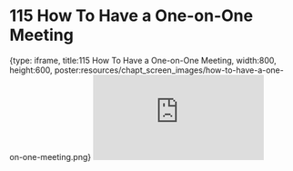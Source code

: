 # 115 How To Have a One-on-One Meeting
 
{type: iframe, title:115 How To Have a One-on-One Meeting, width:800, height:600, poster:resources/chapt_screen_images/how-to-have-a-one-on-one-meeting.png}
![](https://datatrail-jhu.github.io/DataTrail_ReOrg/no_toc/how-to-have-a-one-on-one-meeting.html)
 

 

